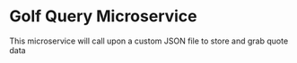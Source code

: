 # Golf Query Microservice
 This microservice will call upon a custom JSON file to store and grab quote data
